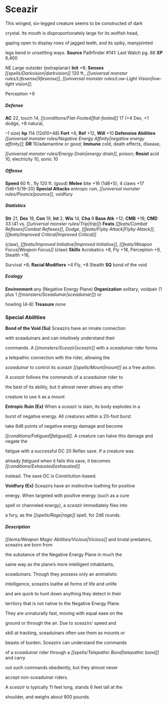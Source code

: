 ﻿---
cssclass: [monsters]
title1: Sceazir
desc_short: This winged, six-legged creature seems to be constructed of darkcrystal.
  Its mouth is disproportionately large for its wolfish head,gaping open to display
  rows of jagged teeth, and its spiky, manyjointedlegs bend in unsettling ways.
title2: Sceazir
CR: 9
sources:
- name: 'Pathfinder #141: Last Watch'
  page: 86
  link: https://paizo.com/products/btq01x4f?Pathfinder-Adventure-Path-141-Last-Watch
XP: 6400
alignment: NE
size: Large
type: outsider
subtypes:
- extraplanar
initiative:
  bonus: 8
senses:
  darkvision: 120
  lifesense: true
  low-light vision: true
AC:
  AC: 22
  touch: 14
  flat_footed: 17
  components:
    dex: 4
    dodge: 1
    natural,-1 size: 8
HP:
  HP: 114
  long: 12d10+48
saves:
  fort: 8
  ref: 12
  will: 10
defensive_abilities:
- negative energy affinity
DR:
- amount: 10
  weakness: adamantine or good
immunities:
- cold
- death effects
- disease,energy drain
- poison
resistances:
  acid: 10
  electricity: 10
  sonic: 10
speeds:
  base: 60
  fly: 120
  fly_maneuverability: good
attacks:
  melee:
  - - text: bite +16 (1d8+5)
      entries:
      - - damage: 1d8+5
      attack: bite
      bonus:
      - 16
    - text: 4 claws +17 (1d6+5/19-20)
      entries:
      - - damage: 1d6+5
          crit_range: 19-20
      count: 4
      attack: claws
      bonus:
      - 17
  special:
  - entropic ruin
  - pounce
  - voidfury
ability_scores:
  STR: 21
  DEX: 18
  CON: 19
  INT: 2
  WIS: 14
  CHA: 9
BAB: 12
CMB: 18
CMD: 33
CMD_other: 41 vs. trip
feats:
- name: Combat Reflexes
- name: Dodge
- name: Flyby Attack
- name: Improved Critical(claw)
- name: Improved Initiative
- name: Weapon Focus (claw)
skills:
  Acrobatics: 8
  Fly: 18
  Perception: 9
  Stealth: 16
  Survival: 8
  _racial_mods:
    Fly:
      _: 4
    Stealth:
      _: 8
special_qualities:
- bond of the void
ecology:
  environment: any (Negative Energy Plane)
  organization: solitary, voidpair (1 plus 1 sceaduinar) orhowling (4-8)
  treasure_type: none
special_abilities:
  Bond of the Void (Su): Sceazirs have an innate connectionwith sceaduinars and can
    intuitively understand theircommands. A sceazir with a sceaduinar rider formsa
    telepathic connection with the rider, allowing thesceaduinar to control its sceazir
    mount as a free action.A sceazir follows the commands of a sceaduinar rider tothe
    best of its ability, but it almost never allows any othercreature to use it as
    a mount.
  Entropic Ruin (Ex): When a sceazir is slain, its body explodes in aburst of negative
    energy. All creatures within a 20-foot bursttake 8d6 points of negative energy
    damage and becomefatigued. A creature can halve this damage and negate thefatigue
    with a successful DC 20 Reflex save. If a creature wasalready fatigued when it
    fails this save, it becomes exhaustedinstead. The save DC is Constitution-based.
  Voidfury (Ex): Sceazirs have an instinctive loathing for positiveenergy. When targeted
    with positive energy (such as a curespell or channeled energy), a sceazir immediately
    flies intoa fury, as the rage spell, for 2d6 rounds.
desc_long: |-
  Vicious and brutal predators, sceazirs are born fromthe substance of the Negative Energy Plane in much thesame way as the plane's more intelligent inhabitants,sceaduinars. Though they possess only an animalisticintelligence, sceazirs loathe all forms of life and unlifeand are quick to hunt down anything they detect in theirterritory that is not native to the Negative Energy Plane.They are unnaturally fast, moving with equal ease on theground or through the air. Due to sceazirs' speed andskill at tracking, sceaduinars often use them as mounts orbeasts of burden. Sceazirs can understand the commandsof a sceaduinar rider through a telepathic bond and carryout such commands obediently, but they almost neveraccept non-sceaduinar riders.

  A sceazir is typically 11 feet long, stands 6 feet tall at theshoulder, and weighs about 900 pounds.

---

# Sceazir
This winged, six-legged creature seems to be constructed of dark

crystal. Its mouth is disproportionately large for its wolfish head,

gaping open to display rows of jagged teeth, and its spiky, manyjointed

legs bend in unsettling ways.
**Source** Pathfinder #141: Last Watch pg. 86
**XP** 6,400

NE Large outsider (extraplanar)
**Init** +8; **Senses** _[[spells/Darkvision|darkvision]]_ 120 ft., _[[universal monster rules/Lifesense|lifesense]]_, _[[universal monster rules/Low-Light Vision|low-light vision]]_;

Perception +9

##### Defense

**AC** 22, touch 14, _[[conditions/Flat-Footed|flat-footed]]_ 17 (+4 Dex, +1 dodge, +8 natural,

–1 size)
**hp** 114 (12d10+48)
**Fort** +8, **Ref** +12, **Will** +10
**Defensive Abilities** _[[universal monster rules/Negative Energy Affinity|negative energy affinity]]_; **DR** 10/adamantine or good; **Immune** cold, death effects, disease,

_[[universal monster rules/Energy Drain|energy drain]]_, poison; **Resist** acid 10, electricity 10, sonic 10

##### Offense
**Speed** 60 ft., fly 120 ft. (good)
**Melee** bite +16 (1d8+5), 4 claws +17 (1d6+5/19–20)
**Special Attacks** entropic ruin, _[[universal monster rules/Pounce|pounce]]_, voidfury

##### Statistics
**Str** 21, **Dex** 18, **Con** 19, **Int** 2, **Wis** 14, **Cha** 9
**Base Atk** +12; **CMB** +18; **CMD** 33 (41 vs. _[[universal monster rules/Trip|trip]]_)
**Feats** _[[feats/Combat Reflexes|Combat Reflexes]]_, _Dodge_, _[[feats/Flyby Attack|Flyby Attack]]_, _[[feats/Improved Critical|Improved Critical]]_

(claw), _[[feats/Improved Initiative|Improved Initiative]]_, _[[feats/Weapon Focus|Weapon Focus]]_ (claw)
**Skills** Acrobatics +8, Fly +18, Perception +9, Stealth +16,

Survival +8; **Racial Modifiers** +4 Fly, +8 Stealth
**SQ** bond of the void

##### Ecology

**Environment** any (Negative Energy Plane)
**Organization** solitary, voidpair (1 plus 1 _[[monsters/Sceaduinar|sceaduinar]]_) or

howling (4–8)
**Treasure** none

### Special Abilities

**Bond of the Void (Su)** Sceazirs have an innate connection

with sceaduinars and can intuitively understand their

commands. A _[[monsters/Sceazir|sceazir]]_ with a _sceaduinar_ rider forms

a telepathic connection with the rider, allowing the

_sceaduinar_ to control its _sceazir_ _[[spells/Mount|mount]]_ as a free action.

A _sceazir_ follows the commands of a _sceaduinar_ rider to

the best of its ability, but it almost never allows any other

creature to use it as a _mount_.

**Entropic Ruin (Ex)** When a _sceazir_ is slain, its body explodes in a

burst of negative energy. All creatures within a 20-foot burst

take 8d6 points of negative energy damage and become

_[[conditions/Fatigued|fatigued]]_. A creature can halve this damage and negate the

fatigue with a successful DC 20 Reflex save. If a creature was

already _fatigued_ when it fails this save, it becomes _[[conditions/Exhausted|exhausted]]_

instead. The save DC is Constitution-based.

**Voidfury (Ex)** Sceazirs have an instinctive loathing for positive

energy. When targeted with positive energy (such as a cure

spell or channeled energy), a _sceazir_ immediately flies into

a fury, as the _[[spells/Rage|rage]]_ spell, for 2d6 rounds.

##### Description

_[[items/Weapon Magic Abilities/Vicious|Vicious]]_ and brutal predators, sceazirs are born from

the substance of the Negative Energy Plane in much the

same way as the plane’s more intelligent inhabitants,

sceaduinars. Though they possess only an animalistic

intelligence, sceazirs loathe all forms of life and unlife

and are quick to hunt down anything they detect in their

territory that is not native to the Negative Energy Plane.

They are unnaturally fast, moving with equal ease on the

ground or through the air. Due to sceazirs’ speed and

skill at tracking, sceaduinars often use them as mounts or

beasts of burden. Sceazirs can understand the commands

of a _sceaduinar_ rider through a _[[spells/Telepathic Bond|telepathic bond]]_ and carry

out such commands obediently, but they almost never

accept non-sceaduinar riders.

A _sceazir_ is typically 11 feet long, stands 6 feet tall at the

shoulder, and weighs about 900 pounds.